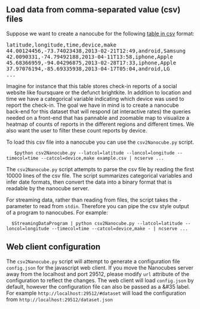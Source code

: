 ## Load data from comma-separated value (csv) files
Suppose we want to create a nanocube for the following [table in csv](wiki/example.csv "example.csv") format:

<pre>
latitude,longitude,time,device,make
44.00124456,-73.74023438,2013-02-21T12:49,android,Samsung
42.0090331,-74.79492188,2013-04-11T13:58,iphone,Apple
45.68366959,-94.04296875,2013-02-28T17:33,iphone,Apple
37.97076194,-85.69335938,2013-04-17T05:04,android,LG
...
</pre>

Imagine for instance that this table stores check-in reports of a
social website like foursquare or the defunct brightkite. In addition
to location and time we have a categorical variable indicating which
device was used to report the check-in. The goal we have in mind is to
create a nanocube back-end for this dataset that will respond (at
interactive rates) the queries needed on a front-end that has pannable
and zoomable map to visualize a heatmap of counts of reports in
the different regions and different times. We also want the user to
filter these count reports by device.

To load this csv file into a nanocube you can use the `csv2Nanocube.py` script.

       $python csv2Nanocube.py --latcol=latitude --loncol=longitude --timecol=time --catcol=device,make example.csv | ncserve ...

The `csv2Nanocube.py` script attempts to parse the csv file by reading the first 10000 lines of the csv file.  The script summarizes categorical variables and infer date formats, then convert the data into a binary format that is readable by the nanocube server.

For streaming data, rather than reading from files, the script takes the `-` parameter to read from `stdin`.  Therefore you can pipe the csv style output of a program to nanocubes.  For example:

      $StreamingDataProgram | python csv2Nanocube.py --latcol=latitude --loncol=longitude --timecol=time --catcol=device,make - | ncserve ...


##  Web client configuration

The `csv2Nanocube.py` script will attempt to generate a configuration file `config.json` for the javascript web client.  If you move the Nanocubes server away from the localhost and port 29512, please modify `url` attribute of the configuration to reflect the changes.  The web client will load `config.json` by default, however the configuration file can also be passed as a &#35 label.  For example `http://localhost:29512/#dataset` will load the configuration from `http://localhost:29512/dataset.json`
